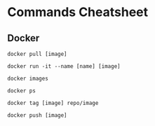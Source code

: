 # Commands Cheatsheet

## Docker

```docker pull [image]```

```docker run -it --name [name] [image]```

```docker images```

```docker ps```

```docker tag [image] repo/image```

```docker push [image]```







